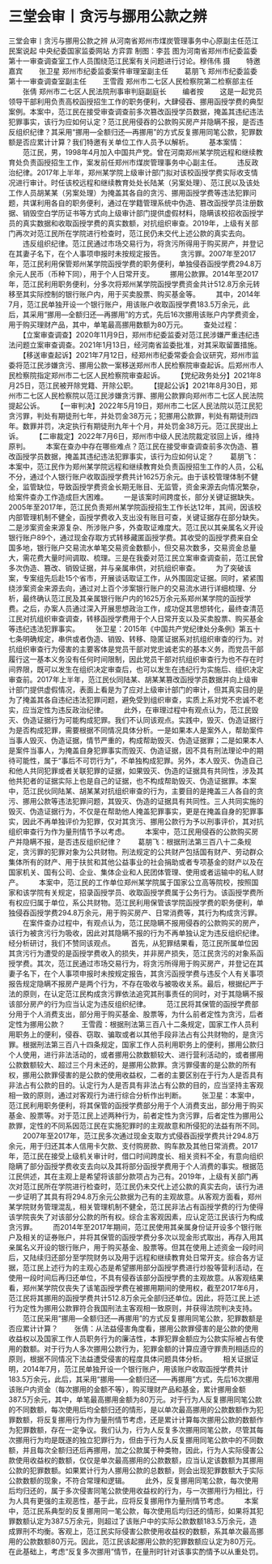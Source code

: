 # 三堂会审丨贪污与挪用公款之辨

三堂会审丨贪污与挪用公款之辨
从河南省郑州市煤炭管理事务中心原副主任范江民案说起
中央纪委国家监委网站 方弈霏
制图：李芸
图为河南省郑州市纪委监委第十一审查调查室工作人员围绕范江民案有关问题进行讨论。穆伟伟 摄
　　特邀嘉宾
　　张卫星 郑州市纪委监委案件审理室副主任
　　葛朋飞 郑州市纪委监委第十一审查调查室副主任
　　王雪霞 郑州市二七区人民检察院第二检察部主任
　　张倩 郑州市二七区人民法院刑事审判庭副庭长
　　编者按
　　这是一起党员领导干部利用负责高校函授招生工作的职务便利，大肆侵吞、挪用函授学费的典型案例。本案中，范江民在接受审查调查前多次篡改函授学员数据，掩盖其违纪违法犯罪事实，该行为应如何认定？范江民用侵吞的公款购买房产并隐瞒不报，是否违反组织纪律？其采用“挪用—全额归还—再挪用”的方式反复挪用同笔公款，犯罪数额是否应累计计算？我们特邀有关单位工作人员予以解析。
　　基本案情：
　　范江民，男，1998年4月加入中国共产党。曾在河南郑州某学院远程和继续教育处负责函授招生工作，案发前任郑州市煤炭管理事务中心副主任。
　　违反政治纪律。2017年上半年，郑州某学院上级审计部门拟对该校函授学费实际收支情况进行审计。时任该校远程和继续教育处处长陆某（另案处理）、范江民以及该处工作人员胡某某（另案处理）为掩盖其各自的贪污、挪用函授学费等违法犯罪问题，共谋利用各自的职务便利，通过在学籍管理系统中伪造、篡改函授学员注册数据、销毁空白学历证书等方式向上级审计部门提供虚假材料，隐瞒该校招收函授学员的真实数据和收取函授学费的真实数额，对抗组织审查。2019年，上级有关部门再次对范江民所在学院进行检查时，范江民仍未交代上述公款的真实去向。
　　违反组织纪律。范江民通过市场交易行为，将贪污所得用于购买房产，并登记在其妻子名下，在个人事项申报时未按规定报告。
　　贪污罪。2007年至2017年，范江民利用保管郑州某学院函授学费的职务便利，单独侵吞函授学费294.8万余元人民币（币种下同），用于个人日常开支。
　　挪用公款罪。2014年至2017年，范江民利用职务便利，分多次将郑州某学院函授学费资金共计512.8万余元转移至其实际控制的银行账户内，用于买卖股票、购买基金等。
　　其中，2014年7月，范江民单独开设一个银行账户，用该账户收取函授学费183.5万余元，此后，其采用“挪用—全额归还—再挪用”的方式，先后16次挪用该账户内学费资金，用于购买理财产品，其中，单笔最高挪用数额为80万元。
　　查处过程：
　　【立案审查调查】2020年11月9日，郑州市纪委监委对范江民涉嫌严重违纪违法问题立案审查调查。2021年1月13日，经河南省监委批准，对其采取留置措施。
　　【移送审查起诉】2021年7月12日，经郑州市纪委常委会会议研究，郑州市监委将范江民涉嫌贪污、挪用公款一案移送郑州市人民检察院审查起诉。后郑州市人民检察院指定郑州市二七区人民检察院审查起诉。
　　【党纪政务处分】2021年8月25日，范江民被开除党籍、开除公职。
　　【提起公诉】2021年8月30日，郑州市二七区人民检察院以范江民涉嫌贪污罪、挪用公款罪向郑州市二七区人民法院提起公诉。
　　【一审判决】2022年5月19日，郑州市二七区人民法院以范江民犯贪污罪，判处有期徒刑七年，并处罚金38万元；犯挪用公款罪，判处有期徒刑四年。数罪并罚，决定执行有期徒刑九年十个月，并处罚金38万元。范江民提出上诉。
　　【二审裁定】2022年7月6日，郑州市中级人民法院裁定驳回上诉，维持原判。
　　本案在查办中存在哪些难点？范江民在接受审查调查前多次伪造、篡改函授学员数据，掩盖其违纪违法犯罪事实，该行为应如何认定？
　　葛朋飞：本案中，范江民作为郑州某学院远程和继续教育处负责函授招生工作的人员，公私不分，通过个人银行账户收取函授学费共计1625万余元。由于该校管理体制不健全，监管缺位，导致函授学费资金长期无账目、无监管，资金来源去向情况繁杂，给案件查办工作造成巨大困难。
　　一是该案时间跨度长，部分关键证据缺失。2005年至2017年，范江民负责郑州某学院函授招生工作长达12年，其间，因该校内部管理机制不健全，函授学费收入支出没有账目可查，关键证据存在部分缺失。二是涉案资金来源复杂、所涉账户多，外查取证难度大。范江民以其亲属名义开设银行账户89个，通过现金存取方式转移藏匿函授学费。其收受的函授学费来自全国多地，银行账户交易流水单笔交易资金数额小，但交易次数多，交易资金总量大，需花费大量时间调取、梳理。三是在我委对范江民立案审查调查前，范江民曾多次伪造、篡改、销毁证据，并与亲属串供，对抗组织审查。
　　为了突破该案，专案组先后赴15个省市，开展谈话取证工作，从外围固定证据。同时，紧紧围绕涉案资金来源去向，通过对上百个涉案银行账户的交易流水进行详细梳理、分析，最终确认范江民及其亲属银行账户内的1625万余元系郑州某学院的函授学费。之后，办案人员通过深入开展思想政治工作，成功促其思想转化，最终查清范江民对抗组织审查调查，转移函授学费用于个人日常开支以及买卖股票、购买基金等违纪违法犯罪事实。
　　张卫星：2015年《中国共产党纪律处分条例》第五十七条明确规定，串供或者伪造、销毁、转移、隐匿证据系对抗组织审查的行为。对抗组织审查行为侵害的主要客体是党员干部对党忠诚老实的基本义务，而党员干部履行这一基本义务没有任何时间限制，因此党员干部对抗组织审查行为也不存在时间界限，既可以发生在组织决定审查后，也可以发生在违纪行为实施后、组织决定审查前。2017年上半年，范江民伙同陆某、胡某某篡改函授学员数据并向上级审计部门提供虚假情况，表面上看是为了应对上级审计部门的审计，但其真实目的是为了掩盖其各自违纪违法犯罪问题，避免受到组织审查，实质上系对党不忠诚不老实，应当定性为违反政治纪律。
　　此外，在审理过程中有观点认为，范江民毁灭、伪造证据行为可能构成犯罪。我们不认同该观点。实践中，毁灭、伪造证据行为是否构成犯罪，需要根据不同情况具体分析。一是如果本人是案外人，帮助案件当事人毁灭、伪造证据，情节严重的，构成帮助毁灭、伪造证据罪；二是如果本人是案件当事人，为掩盖自身犯罪事实而毁灭、伪造证据，因不具有刑法理论中的期待可能性，属于“事后不可罚行为”，不单独构成犯罪。另外，本人毁灭、伪造自己和他人共同犯罪或者关联犯罪的证据，如果毁灭、伪造的证据具有共同性，涉及其他共犯者的证据实际上也是自己的证据，也不构成帮助毁灭、伪造证据罪。本案中，范江民伙同陆某、胡某某对抗组织审查的行为，主要目的是掩盖三人各自的贪污、挪用公款等违法犯罪问题，其毁灭、伪造的证据具有共同性。三人共同实施的毁灭、伪造证据行为，不仅是在帮助他人掩盖犯罪事实，更是在掩盖自身的犯罪事实，因此不再单独评价为犯罪，仅对其贪污、挪用公款行为予以刑事评价，其对抗组织审查行为作为量刑情节予以考虑。
　　本案中，范江民用侵吞的公款购买房产并隐瞒不报，是否违反组织纪律？
　　葛朋飞：根据刑法第三百八十二条规定，贪污罪的犯罪对象为公共财物。刑法规定的公共财产包括国有财产、劳动群众集体所有的财产、用于扶贫和其他公益事业的社会捐助或者专项基金的财产以及在国家机关、国有公司、企业、集体企业和人民团体管理、使用或者运输中的私人财产。
　　本案中，范江民的工作单位郑州某学院属于国家公立高等院校，按照国家和该学院有关规定，招录函授学员、收取函授学费属于公务行为。该函授学费所有权应归属于单位，系公共财物。范江民利用保管该学院函授学费的职务便利，单独侵吞函授学费294.8万余元，用于购买房产、日常消费等，其行为构成贪污罪。
　　在案件查办过程中，有观点认为，范江民隐瞒不报用侵吞的公款购买的房产，该行为被贪污行为吸收，因此对其隐瞒不报的行为不再单独认定为违反组织纪律。经分析研讨，我们不赞同该观点。
　　首先，从犯罪结果看，范江民所属单位因其贪污行为遭受的是函授学费收入的损失，并非房产损失，范江民贪污的对象系函授学费。其次，范江民通过市场交易行为，将贪污所得用于购买房产，并登记在其妻子名下，在个人事项申报时未按规定报告，其贪污函授学费与违反个人有关事项报告规定隐瞒不报房产是两个行为，不存在吸收与被吸收关系。最后，根据纪严于法的原则，在认定范江民构成贪污罪依法追究其刑事责任的同时，对于其隐瞒不报该部分房产的行为应当认定为违反组织纪律。
　　范江民将其保管的函授学费部分用于个人消费支出，部分用于购买基金、股票等，为什么前者定性为贪污，后者定性为挪用公款？
　　王雪霞：根据刑法第三百八十二条规定，国家工作人员利用职务上的便利，侵吞、窃取、骗取或者以其他手段非法占有公共财物的，是贪污罪。根据刑法第三百八十四条规定，国家工作人员利用职务上的便利，挪用公款归个人使用，进行非法活动的，或者挪用公款数额较大、进行营利活动的，或者挪用公款数额较大、超过三个月未还的，是挪用公款罪。贪污罪侵害的是公款的所有权，挪用公款罪侵害的是公款的使用收益权，二者的主要区别在于行为人是否具有非法占有公款的目的。认定行为人是否具有非法占有公款的目的，应当坚持主客观相一致的原则，通过对客观行为进行综合分析作出判断。
　　张卫星：本案中，范江民利用职务便利，将其保管的函授学费部分用于个人消费支出，部分用于购买基金、股票等。对于范江民上述两种行为，前者定性为贪污罪，后者定性为挪用公款罪，定性的不同系因范江民在实施犯罪时的主观故意和所侵犯的法益有所不同。
　　2007年至2017年，范江民多次通过现金支取方式侵吞函授学费共计294.8万余元，用于归还其本人信用卡欠款、支付购房款、购车款及其他日常消费。2017年，范江民在接受上级机关审计时，借口时间跨度长、相关资料不全，有意向组织隐瞒了部分函授学费收支去向以及其将部分函授学费用于个人消费的事实。根据范江民供述，其在主观上是希望将该部分款项占为己有。2019年，上级有关部门再次对范江民所在学院进行检查时，范江民仍未交代上述公款的真实去向，该行为进一步证明了其具有将294.8万余元公款据为己有的主观故意。从客观方面看，郑州某学院财务管理混乱，相关管理机制不健全，范江民非法占有函授学费的行为使得该学院丧失了对该部分公款的所有权。综合主客观因素，应认定范江民该行为构成贪污罪。
　　而2014年至2017年期间，范江民使用其亲属身份证开设多个银行账户及相关的证券账户，并将其保管的函授学费分多次以现金形式取出，再存入用其亲属名义开设的银行账户，用于购买基金、股票等。但其在使用上述资金一段时间后，又陆续归还部分至学院财务以及用于远程和继续教育处日常开支。综合各方证据，范江民上述行为的主观心态是希望挪用部分函授学费进行炒股等营利活动，在使用一段时间后再归还单位，不具有侵吞该部分函授学费的主观故意。从客观结果看，郑州某学院仅丧失了该笔函授学费在被挪用期间的使用权，截至2017年6月，范江民将其挪用的函授学费共计512.8万余元全部归还单位。因此，将范江民上述行为定性为挪用公款罪符合我国刑法主客观相一致原则，并获得法院判决支持。
　　范江民采用“挪用—全额归还—再挪用”的方式反复挪用同笔公款，犯罪数额是否应累计计算？
　　张倩：从法益侵害角度看，挪用公款罪侵害的是公款的使用收益权以及国家工作人员职务行为的廉洁性，本罪犯罪金额应为公款实际被占有使用的数额。对于行为人多次挪用公款行为，犯罪金额的计算应遵守罪责刑相适应的原则，根据不同情况下法益遭受侵害的程度具体问题具体分析。
　　相关证据证明，2014年7月，范江民单独开设一个银行账户，用该账户收取函授学费共计183.5万余元，此后，其采用“挪用——全额归还——再挪用”方式，先后16次挪用该账户内资金（每次挪用的金额不等），购买理财产品和基金，累计挪用金额387.5万余元，其中，单笔最高挪用金额为80万元。对于行为人反复挪用同笔公款的不同数额，每次使用后均全额归还的情形，是以单次最高挪用的公款数额作为犯罪数额，将反复挪用行为作为量刑情节考虑，还是累计计算每次挪用公款的数额作为犯罪数额，存在一定争议。我们认为，行为人反复多次挪用同笔公款，尽管其每次挪用行为均是既遂的独立犯罪行为，但由于行为人反复挪用同笔公款中的不同数额，并且每次全额归还后再挪用，加之公款属于种类物，因此，行为人实际侵害公款使用收益权的数额，仅仅是单次最高挪用的公款数额，应当认定该数额为其挪用公款的犯罪数额。如果累计行为人挪用公款的总数额，则会出现犯罪数额大于实际公款数额的现象，不符合常理和逻辑。
　　此外，反复挪用同笔公款，每次使用后均归还的，属于多次侵害同笔公款使用收益权的行为，与一次挪用行为相比，行为人具有更强的主观恶性，基于此，应将反复挪用作为量刑情节考虑。
　　本案中，范江民系典型的反复挪用同一笔公款，每次使用后均归还的情形，如果将其犯罪数额认定为387.5万余元，则超过了该账户中的实际公款数额183.5万余元，造成罪刑不均衡。客观上，范江民实际侵害公款使用收益权的数额，系其单次最高挪用的公款数额80万元。因此，范江民该起挪用公款的犯罪数额应认定为80万元。在此基础上，考虑“反复多次挪用”情节，在量刑时针对该事实酌情予以从重处罚。